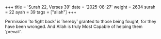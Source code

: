 +++
title = 'Surah 22, Verses 39'
date = '2025-08-27'
weight = 2634
surah = 22
ayah = 39
tags = ["allah"]
+++

Permission ˹to fight back˺ is ˹hereby˺ granted to those being fought, for they have been wronged. And Allah is truly Most Capable of helping them ˹prevail˺.